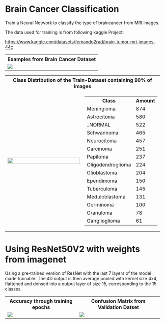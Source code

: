 # Brain Cancer Classification
Train a Neural Network to classify the type of braincancer from MRI images.

The data used for training is from following kaggle Project:

  https://www.kaggle.com/datasets/fernando2rad/brain-tumor-mri-images-44c

<table>
  <tr>
    <th style="text-align: center">Examples from Brain Cancer Dataset</th>
  </tr>
  <tr>
    <td><img src= https://github.com/user-attachments/assets/05240ef8-e105-4bc0-84e0-2d3e0ace636c /></td>
  </tr>
  

<table>
  <tr>
    <th colspan="2" style="text-align: center">Class Distribution of the Train-Dataset containing 90% of images</th>
  </tr>
  <tr>
    <td style="width: 66%">
      <img src="https://github.com/user-attachments/assets/568dff8f-4624-40cd-a77c-44aa6f08d420" style="width: 100%"/>
    </td>
    <td style="width: 34%; vertical-align: top">
      <table>
        <tr><th>Class</th><th>Amount</th></tr>
        <tr><td>Meningioma</td><td>874</td></tr>
        <tr><td>Astrocitoma</td><td>580</td></tr>
        <tr><td>_NORMAL</td><td>522</td></tr>
        <tr><td>Schwannoma</td><td>465</td></tr>
        <tr><td>Neurocitoma</td><td>457</td></tr>
        <tr><td>Carcinoma</td><td>251</td></tr>
        <tr><td>Papiloma</td><td>237</td></tr>
        <tr><td>Oligodendroglioma</td><td>224</td></tr>
        <tr><td>Glioblastoma</td><td>204</td></tr>
        <tr><td>Ependimoma</td><td>150</td></tr>
        <tr><td>Tuberculoma</td><td>145</td></tr>
        <tr><td>Meduloblastoma</td><td>131</td></tr>
        <tr><td>Germinoma</td><td>100</td></tr>
        <tr><td>Granuloma</td><td>78</td></tr>
        <tr><td>Ganglioglioma</td><td>61</td></tr>
      </table>
    </td>
  </tr>
</table>

# Using ResNet50V2 with weights from imagenet
Using a pre-trained version of ResNet with the last 7 layers of the model made trainable. The 4D output is then average pooled with kernel size 4x4, flattened and densed into a output layer of size 15, corresponding to the 15 classes.

<table>
  <tr>
    <th colspan="1" style="text-align: center">Accuracy through training epochs</th>
    <th colspan="1" style="text-align: center">Confusion Matrix from Validation Datset</th>
  </tr>
  <tr>
    <td><img src= https://github.com/user-attachments/assets/7ec8c9dc-3304-450c-82c7-19ab7c0f12f9 /></td>
    <td><img src= https://github.com/user-attachments/assets/f756acf9-22ae-43f1-99e3-2cecd5ae1610 /></td>
  </tr>
</table>
